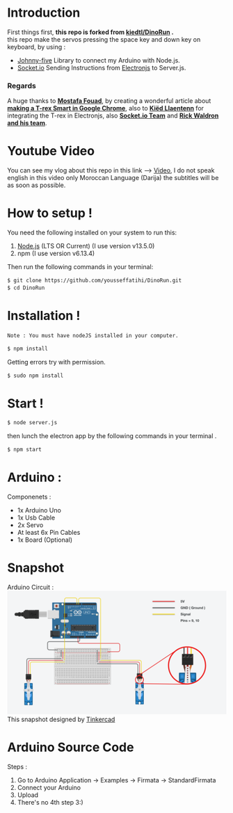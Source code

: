 # Introduction

First things first, **this repo is forked from [kiedtl/DinoRun](https://github.com/kiedtl/DinoRun) .**  
this repo make the servos pressing the space key and down key on keyboard, by using : 

 - [Johnny-five](https://github.com/rwaldron/johnny-five) Library to connect my Arduino with Node.js.
 - [Socket.io](https://github.com/socketio/socket.io) Sending Instructions from [Electronjs](https://www.electronjs.org/) to Server.js.

### Regards
A huge thanks to [**Mostafa Fouad**](https://github.com/teefouad), by creating a wonderful article about [**making a T-rex Smart in Google Chrome**](https://medium.com/@TeeFouad/making-the-t-rex-smarter-ebf9aea0660f), also to  [**Kiëd Llaentenn**](https://github.com/kiedtl) for integrating the T-rex in Electronjs, also [**Socket.io Team**](https://github.com/socketio) and [**Rick Waldron
 and his team**](https://github.com/rwaldron).

 # Youtube Video
 You can see my vlog about this repo in this link --> [Video](https://youtu.be/ZEcvsIrnE6o), I do not speak english in this video only Moroccan Language (Darija) the subtitles will be as soon as possible.
 
# How to setup !

You need the following installed on your system to run this:

 1. [Node.js](https://nodejs.org/en/) (LTS OR Current) (I use version v13.5.0)
 2. npm (I use version v6.13.4)

Then run the following commands in your terminal:


```sh
$ git clone https://github.com/yousseffatihi/DinoRun.git
$ cd DinoRun
```

# Installation !
`Note : You must have nodeJS installed in your computer.`

```sh
$ npm install
```
Getting errors try with permission.
```sh
$ sudo npm install
```

# Start !
```sh
$ node server.js
```
then lunch the electron app by the following commands in your terminal .
```sh
$ npm start
```

# Arduino :

Componenets :
  - 1x Arduino Uno
  - 1x Usb Cable
  - 2x Servo
  - At least 6x Pin Cables
  - 1x Board (Optional)

# Snapshot

Arduino Circuit : 
![](Circuit.png)
This snapshot designed by [Tinkercad](https://www.tinkercad.com/things/8aU1buNOmLk)

# Arduino Source Code
Steps :
 
 1. Go to Arduino Application -> Examples -> Firmata -> StandardFirmata
 2. Connect your Arduino
 3. Upload
 4. There's no 4th step 3:)